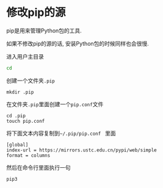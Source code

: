 # 修改pip的源



pip是用来管理Python包的工具.

如果不修改pip的源的话, 安装Python包的时候同样也会很慢.



进入用户主目录

```bash
cd
```

创建一个文件夹`.pip`

```
mkdir .pip
```

在文件夹`.pip`里面创建一个`pip.conf`文件

```
cd .pip
touch pip.conf
```

将下面文本内容复制到`~/.pip/pip.conf ` 里面

```
[global]
index-url = https://mirrors.ustc.edu.cn/pypi/web/simple
format = columns
```

然后在命令行里面执行一句

```
pip3
```

